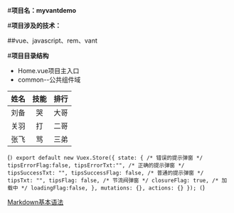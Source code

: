 #**项目名：myvantdemo**

#**项目涉及的技术：**

##vue、javascript、rem、vant

#**项目目录结构**

- Home.vue项目主入口
- common--公共组件域



姓名|技能|排行
--|:--:|--:
刘备|哭|大哥
关羽|打|二哥
张飞|骂|三弟


(```)
  export default new Vuex.Store({
  state: {
    /* 错误的提示弹窗 */
    tipsErrorFlag:false,
    tipsErrorTxt:"",
    /* 正确的提示弹窗 */
    tipsSuccessTxt: "",
    tipsSuccessFlag: false,
    /* 普通的提示弹窗 */
    tipsTxt: "",
    tipsFlag: false,
    /* 节流阀弹窗 */
    closureFlag: true,
    /* 加载中 */
    loadingFlag:false,
  },
  mutations: {},
  actions: {}
});
(```)

[Markdown基本语法](https://www.jianshu.com/p/191d1e21f7ed)

